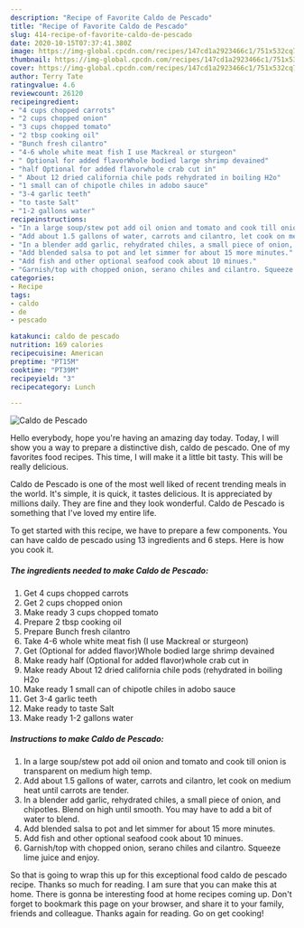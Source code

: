 ```yaml
---
description: "Recipe of Favorite Caldo de Pescado"
title: "Recipe of Favorite Caldo de Pescado"
slug: 414-recipe-of-favorite-caldo-de-pescado
date: 2020-10-15T07:37:41.380Z
image: https://img-global.cpcdn.com/recipes/147cd1a2923466c1/751x532cq70/caldo-de-pescado-recipe-main-photo.jpg
thumbnail: https://img-global.cpcdn.com/recipes/147cd1a2923466c1/751x532cq70/caldo-de-pescado-recipe-main-photo.jpg
cover: https://img-global.cpcdn.com/recipes/147cd1a2923466c1/751x532cq70/caldo-de-pescado-recipe-main-photo.jpg
author: Terry Tate
ratingvalue: 4.6
reviewcount: 26120
recipeingredient:
- "4 cups chopped carrots"
- "2 cups chopped onion"
- "3 cups chopped tomato"
- "2 tbsp cooking oil"
- "Bunch fresh cilantro"
- "4-6 whole white meat fish I use Mackreal or sturgeon"
- " Optional for added flavorWhole bodied large shrimp devained"
- "half Optional for added flavorwhole crab cut in"
- " About 12 dried california chile pods rehydrated in boiling H2o"
- "1 small can of chipotle chiles in adobo sauce"
- "3-4 garlic teeth"
- "to taste Salt"
- "1-2 gallons water"
recipeinstructions:
- "In a large soup/stew pot add oil onion and tomato and cook till onion is transparent on medium high temp."
- "Add about 1.5 gallons of water, carrots and cilantro, let cook on medium heat until carrots are tender."
- "In a blender add garlic, rehydrated chiles, a small piece of onion, and chipotles. Blend on high until smooth. You may have to add a bit of water to blend."
- "Add blended salsa to pot and let simmer for about 15 more minutes."
- "Add fish and other optional seafood cook about 10 minues."
- "Garnish/top with chopped onion, serano chiles and cilantro. Squeeze lime juice and enjoy."
categories:
- Recipe
tags:
- caldo
- de
- pescado

katakunci: caldo de pescado 
nutrition: 169 calories
recipecuisine: American
preptime: "PT15M"
cooktime: "PT39M"
recipeyield: "3"
recipecategory: Lunch

---
```



![Caldo de Pescado](https://img-global.cpcdn.com/recipes/147cd1a2923466c1/751x532cq70/caldo-de-pescado-recipe-main-photo.jpg)

Hello everybody, hope you're having an amazing day today. Today, I will show you a way to prepare a distinctive dish, caldo de pescado. One of my favorites food recipes. This time, I will make it a little bit tasty. This will be really delicious.



Caldo de Pescado is one of the most well liked of recent trending meals in the world. It's simple, it is quick, it tastes delicious. It is appreciated by millions daily. They are fine and they look wonderful. Caldo de Pescado is something that I've loved my entire life.


To get started with this recipe, we have to prepare a few components. You can have caldo de pescado using 13 ingredients and 6 steps. Here is how you cook it.

<!--inarticleads1-->

##### The ingredients needed to make Caldo de Pescado:

1. Get 4 cups chopped carrots
1. Get 2 cups chopped onion
1. Make ready 3 cups chopped tomato
1. Prepare 2 tbsp cooking oil
1. Prepare Bunch fresh cilantro
1. Take 4-6 whole white meat fish (I use Mackreal or sturgeon)
1. Get  (Optional for added flavor)Whole bodied large shrimp devained
1. Make ready half (Optional for added flavor)whole crab cut in
1. Make ready  About 12 dried california chile pods (rehydrated in boiling H2o
1. Make ready 1 small can of chipotle chiles in adobo sauce
1. Get 3-4 garlic teeth
1. Make ready to taste Salt
1. Make ready 1-2 gallons water




<!--inarticleads2-->

##### Instructions to make Caldo de Pescado:

1. In a large soup/stew pot add oil onion and tomato and cook till onion is transparent on medium high temp.
1. Add about 1.5 gallons of water, carrots and cilantro, let cook on medium heat until carrots are tender.
1. In a blender add garlic, rehydrated chiles, a small piece of onion, and chipotles. Blend on high until smooth. You may have to add a bit of water to blend.
1. Add blended salsa to pot and let simmer for about 15 more minutes.
1. Add fish and other optional seafood cook about 10 minues.
1. Garnish/top with chopped onion, serano chiles and cilantro. Squeeze lime juice and enjoy.




So that is going to wrap this up for this exceptional food caldo de pescado recipe. Thanks so much for reading. I am sure that you can make this at home. There is gonna be interesting food at home recipes coming up. Don't forget to bookmark this page on your browser, and share it to your family, friends and colleague. Thanks again for reading. Go on get cooking!
